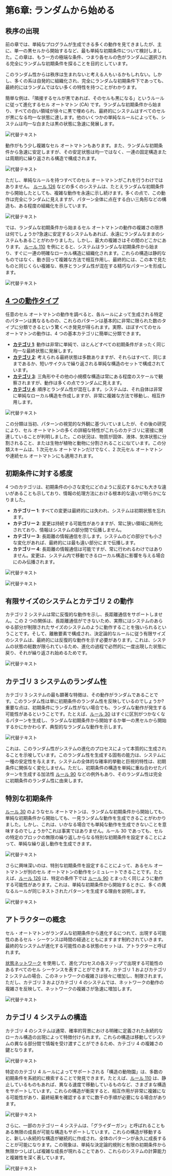 # 第6章: ランダムから始める

## 秩序の出現

前の章では、単純なプログラムが生成できる多くの動作を見てきましたが、主に、単一の黒セルから開始するなど、最も単純な初期条件について検討しました。この章は、もう一方の極端な条件、つまり各セルの色がランダムに選択される完全にランダムな初期条件を探ることを目的としています。

このランダム性からは秩序は生まれないと考える人もいるかもしれない。しかし、多くの系は自発的に組織化され、完全にランダムな初期条件下であっても、最終的にはランダムではない多くの特性を持つことがわかります。

簡単な例は、「隣接するセルが黒であれば、そのセルも黒になる」というルールに従って進化するセル オートマトン (CA) です。ランダムな初期条件から始まり、すべての白い領域が徐々に黒で埋められ、最終的にシステムはすべてのセルが黒になる均一な状態に達します。他のいくつかの単純なルールによっても、システムは均一な白または黒の状態に急速に発展します。

![代替テキスト](../../images/chapter6/image.png)

動作がもう少し複雑なセル オートマトンもあります。また、ランダムな初期条件から急速に安定しますが、その安定状態は均一ではなく、一連の固定構造または周期的に繰り返される構造で構成されます。

![代替テキスト](../../images/chapter6/image-1.png)

ただし、単純なルールを持つすべてのセル オートマトンがこれを行うわけではありません。 [ルール 126](annotation:rule-126) などの多くのシステムは、たとえランダムな初期条件から開始したとしても、複雑な動作を永遠に示し続けます。多くの点で、この動作は完全にランダムに見えますが、パターン全体に点在する白い三角形などの構造も、ある程度の組織化を示しています。

![代替テキスト](../../images/chapter6/image-2.png)

では、ランダムな初期条件から始まるセル オートマトンの動作の複雑さの限界は何でしょうか?急速に安定するシステムもあれば、永遠にランダムなままのシステムもあることがわかりました。しかし、最大の複雑さはその間のどこかにあります。 [ルール 110](annotation:rule-110) を例にとると、システムはランダムな初期条件から始まり、すぐに一連の明確なローカル構造に組織化されます。これらの構造は静的なものではなく、動き回って複雑な方法で相互作用し、最終的には、この本で見たものと同じくらい複雑な、秩序とランダム性が混在する精巧なパターンを形成します。

![代替テキスト](../../images/chapter6/image-3.png)

## [4 つの動作タイプ](annotation:four-classes-of-behavior)

任意のセル オートマトンの動作を調べると、各ルールによって生成される特定のパターンは異なるものの、これらのパターンは基本的に非常に限られた数のタイプに分類できるという驚くべき発見が得られます。実際、ほぼすべてのセル オートマトンの動作は、4 つの基本カテゴリに簡単に分類できます。

- [**カテゴリ 1**](annotation:class-1): 動作は非常に単純で、ほとんどすべての初期条件がまったく同じ均一な最終状態に発展します。
- [**カテゴリ 2**](annotation:class-2): 考えられる最終状態は多数ありますが、それらはすべて、同じままであるか、短いサイクルで繰り返される単純な構造のセットで構成されています。
- [**カテゴリ 3**](annotation:class-3): 三角形やその他の小規模な構造は常にある程度のスケールで観察されますが、動作は多くの点でランダムに見えます。
- [**カテゴリ 4**](annotation:class-4): 順序とランダム性が混在します。システムは、それ自体は非常に単純なローカル構造を作成しますが、非常に複雑な方法で移動し、相互作用します。

![代替テキスト](../../images/chapter6/image-4.png)

この分類は当初、パターンの視覚的な外観に基づいていましたが、その後の研究により、セル オートマトンの多くの詳細な特性がこれらのカテゴリに密接に関連していることが判明しました。この状況は、物質が固体、液体、気体状態に分割されること、または生物が植物と動物に分割されることに似ています。この分類スキームは、1 次元セル オートマトンだけでなく、2 次元セル オートマトンや連続セル オートマトンにも適用されます。

## 初期条件に対する感度

4 つのカテゴリは、初期条件の小さな変化にどのように反応するかにも大きな違いがあることも示しており、情報の処理方法における根本的な違いが明らかになりました。

- **カテゴリー 1**: すべての変更は最終的には失われ、システムは初期状態を忘れます。
- **カテゴリー 2**: 変更は持続する可能性がありますが、常に狭い領域に局所化されており、情報はシステムの部分間で伝播しません。
- **カテゴリー 3**: 長距離の情報通信を示します。システムのどの部分でも小さな変化があれば、最終的には最も遠い部分にまで伝播します。
- **カテゴリー 4**: 長距離の情報通信は可能ですが、常に行われるわけではありません。変更は、システム内で移動できるローカル構造に影響を与える場合にのみ伝播されます。

![代替テキスト](../../images/chapter6/image-5.png)

![代替テキスト](../../images/chapter6/image-6.png)

## 有限サイズのシステムとカテゴリ 2 の動作

カテゴリ 2 システムは常に反復的な動作を示し、長距離通信をサポートしません。この 2 つの関係は、長距離通信ができないため、実際にはシステムのあらゆる部分が制限されたサイズのシステムのように動作することを強いられるということです。そして、離散要素で構成され、決定論的なルールに従う有限サイズのシステムは、最終的には反復的な動作を示す必要があります。これは、システムの状態の総数が限られているため、進化の過程で必然的に一度出現した状態に戻り、それが繰り返され始めるためです。

![代替テキスト](../../images/chapter6/image-7.png)

## カテゴリ 3 システムのランダム性

カテゴリ 3 システムの最も顕著な特徴は、その動作がランダムであることです。このランダム性は単に初期条件のランダム性を反映しているのでしょうか?重要な点は、初期条件にランダム性がない場合でも、ランダムな動作が発生する可能性があるということです。たとえば、[ルール 30](annotation:rule-30) はすぐに区別がつかなくなるパターンを生成し、ランダムな初期条件から開始するか単一の黒セルから開始するかにかかわらず、典型的なランダムな動作を示します。

![代替テキスト](../../images/chapter6/image-8.png)

これは、このランダム性がシステムの進化のプロセスによって本質的に生成されることを示唆しています。このランダム性を生成する固有の能力は、システムに一種の安定性を与えます。システムの全体的な確率的挙動と巨視的特性は、初期条件に関係なく変化しません。ただし、初期条件の構造を単純に重ね合わせたパターンを生成する加法性 [ルール 90](annotation:rule-90) などの例外もあり、そのランダム性は完全に初期条件のランダム性に由来します。

## 特別な初期条件

[ルール 30](annotation:rule-30) のようなセル オートマトンは、ランダムな初期条件から開始しても、単純な初期条件から開始しても、一見ランダムな動作を生成できることがわかりました。しかし、これは、いかなる場合でも単純な動作を生成できないことを意味するのでしょうか?これは事実ではありません。ルール 30 であっても、セルの特定のブロックの無限の繰り返しからなる特別な初期条件を設定することによって、単純な繰り返し動作を生成できます。

![代替テキスト](../../images/chapter6/image-9.png)

さらに興味深いのは、特別な初期条件を設定することによって、あるセル オートマトンが別のセル オートマトンの動作をシミュレートできることです。たとえば、[ルール 126](annotation:rule-126) は、特定の条件下では [ルール 90](annotation:rule-90) とまったく同じように動作する可能性があります。これは、単純な初期条件から開始するときに、多くの異なるルールが同じネストされたパターンを生成する理由を説明します。

![代替テキスト](../../images/chapter6/image-10.png)

## アトラクターの概念

セル・オートマトンがランダムな初期条件から進化するにつれて、出現する可能性のあるセル・シーケンスは時間の経過とともにますます制約されていきます。最終的なシステムが進化する可能性のある状態のセットは、アトラクターと呼ばれます。

[状態ネットワーク](annotation:state-network) を使用して、進化プロセスの各ステップで出現する可能性のあるすべてのセル シーケンスを表すことができます。カテゴリ 1 およびカテゴリ 2 システムの場合、このネットワークの複雑さは徐々に増加し、制限されます。ただし、カテゴリ 3 およびカテゴリ 4 のシステムでは、ネットワークの動作の複雑さを反映して、ネットワークの複雑さが急速に増加します。

![代替テキスト](../../images/chapter6/image-11.png)

## カテゴリ 4 システムの構造

カテゴリ 4 のシステムは通常、確率的背景における明確に定義された永続的なローカル構造の出現によって特徴付けられます。これらの構造は移動してシステムの異なる部分間で情報を受け渡すことができるため、カテゴリ 4 の複雑さの鍵となります。

![代替テキスト](../../images/chapter6/image-13.png)

特定のカテゴリ 4 ルールによってサポートされる「構造の動物園」は、多数の初期条件を系統的に検索することで発見できます。たとえば、[ルール 110](annotation:rule-110) は、静止しているものもあれば、異なる速度で移動しているものなど、さまざまな構造をサポートしています。これらの構造が衝突すると、相互作用が非常に複雑になる可能性があり、最終結果を確認するまでに数千の手順が必要になる場合があります。

![代替テキスト](../../images/chapter6/image-12.png)

さらに、一部のカテゴリー 4 システムは、「グライダーガン」と呼ばれることもある無限の成長が可能な構造もサポートしています。これらの構造が移動すると、新しい永続的な構造が継続的に作成され、全体のパターンが永久に成長することが可能になります。この現象は、単純な決定論的規則と有限の初期条件から無限かつしばしば複雑な成長が現れることであり、これらのシステムの計算能力と複雑性を深く表しています。

![代替テキスト](../../images/chapter6/image-14.png)